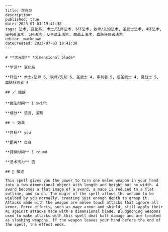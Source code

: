 
    ---
    title: 次元剑
    description: 
    published: true
    date: 2023-07-03 19:41:38
    tags: 法术, 变化系, 术士/法师法术, 6环法术, 牧师/先知法术, 圣武士法术, 4环法术, 审判者法术, 5环法术, 反圣武士法术, 魔战士法术, 血脉狂怒者法术
    editor: markdown
    dateCreated: 2023-07-03 19:41:38
    ---

    # **次元剑** *Dimensional blade*

    **学派** 变化系 

    **环位** 术士/法师 6, 牧师/先知 6, 圣武士 4, 审判者 5, 反圣武士 4, 魔战士 5, 血脉狂怒者 4

    ## 🪄 施放

    **施法时间** 1 swift

    **成分** 语言, 姿势

    ## ✨ 效果 

    **目标** you 

    **距离** 自身  

    **持续时间** 1 round 

    **法术抗力** 否

    ## 📖 描述

    This spell gives you the power to turn one melee weapon in your hand into a two-dimensional object with length and height but no width. A sword becomes a flat image of a sword, a mace is reduced to a flat outline, and so on. The magic of the spell allows the weapon to be wielded by you normally, creating just enough depth to grasp it.  Attacks made with the weapon are melee touch attacks that ignore all armor. Force effects, such as mage armor and shield, still apply their AC against attacks made with a dimensional blade. Bludgeoning weapons used to make attacks with this spell deal half damage and are treated as slashing weapons. If the weapon leaves your hand before the end of the spell, the effect ends.
    